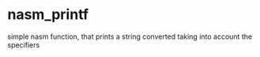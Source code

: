 # nasm_printf
simple nasm function, that prints a string converted taking into account the specifiers
